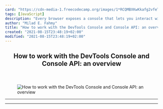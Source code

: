 ```yaml
---
card: "https://cdn-media-1.freecodecamp.org/images/1*RCQMBXKwKkafg2vfeTvblQ.png"
tags: [JavaScript]
description: "Every browser exposes a console that lets you interact with t"
author: "Milad E. Fahmy"
title: "How to work with the DevTools Console and Console API: an overview"
created: "2021-08-15T23:48:19+02:00"
modified: "2021-08-15T23:48:19+02:00"
---
```

<div class="site-wrapper">
<main id="site-main" class="site-main outer">
<div class="inner">
<article class="post-full post tag-javascript tag-coding tag-tech tag-software-development tag-programming ">
<header class="post-full-header">
<h1 class="post-full-title">How to work with the DevTools Console and Console API: an overview</h1>
</header>
<figure class="post-full-image">
<picture>
<source media="(max-width: 700px)" sizes="1px" srcset="data:image/gif;base64,R0lGODlhAQABAIAAAAAAAP///yH5BAEAAAAALAAAAAABAAEAAAIBRAA7 1w">
<source media="(min-width: 701px)" sizes="(max-width: 800px) 400px,
(max-width: 1170px) 700px,
1400px" srcset="https://cdn-media-1.freecodecamp.org/images/1*RCQMBXKwKkafg2vfeTvblQ.png 300w,
https://cdn-media-1.freecodecamp.org/images/1*RCQMBXKwKkafg2vfeTvblQ.png 600w,
https://cdn-media-1.freecodecamp.org/images/1*RCQMBXKwKkafg2vfeTvblQ.png 1000w,
https://cdn-media-1.freecodecamp.org/images/1*RCQMBXKwKkafg2vfeTvblQ.png 2000w">
<img onerror="this.style.display='none'" src="https://cdn-media-1.freecodecamp.org/images/1*RCQMBXKwKkafg2vfeTvblQ.png" alt="How to work with the DevTools Console and Console API: an overview">
</picture>
</figure>
<section class="post-full-content">
<div class="post-content">
</div>
<hr>
<hr>
</section>
</article>
</div>
</main>
</div>
<!-- Google Tag Manager (noscript) -->
<!-- End Google Tag Manager (noscript) -->
